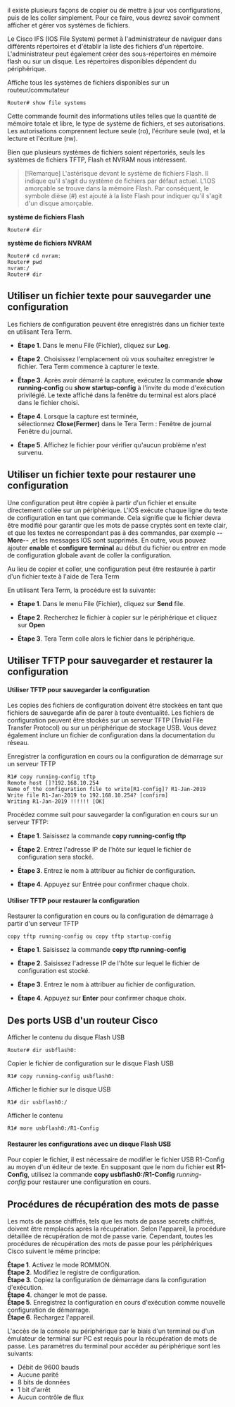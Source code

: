 il existe plusieurs façons de copier ou de mettre à jour vos configurations, puis de les coller simplement. Pour ce faire, vous devrez savoir comment afficher et gérer vos systèmes de fichiers.

Le Cisco IFS (IOS File System) permet à l'administrateur de naviguer dans différents répertoires et d'établir la liste des fichiers d'un répertoire. L'administrateur peut également créer des sous-répertoires en mémoire flash ou sur un disque. Les répertoires disponibles dépendent du périphérique.

Affiche tous les systèmes de fichiers disponibles sur un routeur/commutateur
```
Router# show file systems
```

Cette commande fournit des informations utiles telles que la quantité de mémoire totale et libre, le type de système de fichiers, et ses autorisations. Les autorisations comprennent lecture seule (ro), l'écriture seule (wo), et la lecture et l'écriture (rw). 

Bien que plusieurs systèmes de fichiers soient répertoriés, seuls les systèmes de fichiers TFTP, Flash et NVRAM nous intéressent.

>[!Remarque]
>L'astérisque devant le système de fichiers Flash. Il indique qu'il s'agit du système de fichiers par défaut actuel. L'IOS amorçable se trouve dans la mémoire Flash. Par conséquent, le symbole dièse (#) est ajouté à la liste Flash pour indiquer qu'il s'agit d'un disque amorçable.

**système de fichiers Flash**
```
Router# dir
```

**système de fichiers NVRAM**
```
Router# cd nvram: 
Router# pwd 
nvram:/ 
Router# dir
```


## Utiliser un fichier texte pour sauvegarder une configuration

Les fichiers de configuration peuvent être enregistrés dans un fichier texte en utilisant Tera Term.

- **Étape 1**. Dans le menu File (Fichier), cliquez sur **Log**.  

- **Étape 2**. Choisissez l'emplacement où vous souhaitez enregistrer le fichier. Tera Term commence à capturer le texte.  

- **Étape 3**. Après avoir démarré la capture, exécutez la commande **show running-config** ou **show startup-config** à l'invite du mode d'exécution privilégié. Le texte affiché dans la fenêtre du terminal est alors placé dans le fichier choisi.  

- **Étape 4**. Lorsque la capture est terminée, sélectionnez **Close(Fermer)** dans le Tera Term : Fenêtre de journal Fenêtre du journal. 

- **Étape 5**. Affichez le fichier pour vérifier qu'aucun problème n'est survenu.


## Utiliser un fichier texte pour restaurer une configuration

Une configuration peut être copiée à partir d'un fichier et ensuite directement collée sur un périphérique. L'IOS exécute chaque ligne du texte de configuration en tant que commande. Cela signifie que le fichier devra être modifié pour garantir que les mots de passe cryptés sont en texte clair, et que les textes ne correspondant pas à des commandes, par exemple **--More--** ,et les messages IOS sont supprimés. En outre, vous pouvez ajouter **enable** et **configure terminal** au début du fichier ou entrer en mode de configuration globale avant de coller la configuration.

Au lieu de copier et coller, une configuration peut être restaurée à partir d'un fichier texte à l'aide de Tera Term

En utilisant Tera Term, la procédure est la suivante:

- **Étape 1**. Dans le menu File (Fichier), cliquez sur **Send** file. 

- **Étape 2**. Recherchez le fichier à copier sur le périphérique et cliquez sur **Open**

- **Étape 3**. Tera Term colle alors le fichier dans le périphérique.


## Utiliser TFTP pour sauvegarder et restaurer la configuration


#### Utiliser TFTP pour sauvegarder la configuration

Les copies des fichiers de configuration doivent être stockées en tant que fichiers de sauvegarde afin de parer à toute éventualité. Les fichiers de configuration peuvent être stockés sur un serveur TFTP (Trivial File Transfer Protocol) ou sur un périphérique de stockage USB. Vous devez également inclure un fichier de configuration dans la documentation du réseau.

Enregistrer la configuration en cours ou la configuration de démarrage sur un serveur TFTP
```
R1# copy running-config tftp 
Remote host []?192.168.10.254 
Name of the configuration file to write[R1-config]? R1-Jan-2019
Write file R1-Jan-2019 to 192.168.10.254? [confirm]
Writing R1-Jan-2019 !!!!!! [OK]
```

Procédez comme suit pour sauvegarder la configuration en cours sur un serveur TFTP:

- **Étape 1**. Saisissez la commande **copy running-config tftp**

- **Étape 2**. Entrez l'adresse IP de l'hôte sur lequel le fichier de configuration sera stocké.  

- **Étape 3**. Entrez le nom à attribuer au fichier de configuration. 

- **Étape 4**. Appuyez sur Entrée pour confirmer chaque choix.

#### Utiliser TFTP pour restaurer la configuration

Restaurer la configuration en cours ou la configuration de démarrage à partir d'un serveur TFTP
```
copy tftp running-config ou copy tftp startup-config
```

- **Étape 1**. Saisissez la commande **copy tftp running-config** 

- **Étape 2**. Saisissez l'adresse IP de l'hôte sur lequel le fichier de configuration est stocké.

- **Étape 3**. Entrez le nom à attribuer au fichier de configuration.  

- **Étape 4**. Appuyez sur **Enter** pour confirmer chaque choix.


## Des ports USB d'un routeur Cisco

Afficher le contenu du disque Flash USB
```
Router# dir usbflash0:
```

Copier le fichier de configuration sur le disque Flash USB
```
R1# copy running-config usbflash0:
```

Afficher le fichier sur le disque USB
```
R1# dir usbflash0:/
```

Afficher le contenu
```
R1# more usbflash0:/R1-Config
```

#### Restaurer les configurations avec un disque Flash USB

Pour copier le fichier, il est nécessaire de modifier le fichier USB R1-Config au moyen d'un éditeur de texte. En supposant que le nom du fichier est **R1-Config**, utilisez la commande **copy usbflash0:/R1-Config** _running-config_ pour restaurer une configuration en cours.


## Procédures de récupération des mots de passe

Les mots de passe chiffrés, tels que les mots de passe secrets chiffrés, doivent être remplacés après la récupération. Selon l'appareil, la procédure détaillée de récupération de mot de passe varie. Cependant, toutes les procédures de récupération des mots de passe pour les périphériques Cisco suivent le même principe:

**Étape 1**. Activez le mode ROMMON.  
**Étape 2**. Modifiez le registre de configuration.  
**Étape 3**. Copiez la configuration de démarrage dans la configuration d'exécution.  
**Étape 4**. changer le mot de passe.  
**Étape 5**. Enregistrez la configuration en cours d'exécution comme nouvelle configuration de démarrage.  
**Étape 6**. Rechargez l'appareil.

L'accès de la console au périphérique par le biais d'un terminal ou d'un émulateur de terminal sur PC est requis pour la récupération de mots de passe. Les paramètres du terminal pour accéder au périphérique sont les suivants:

- Débit de 9600 bauds
- Aucune parité
- 8 bits de données
- 1 bit d'arrêt
- Aucun contrôle de flux